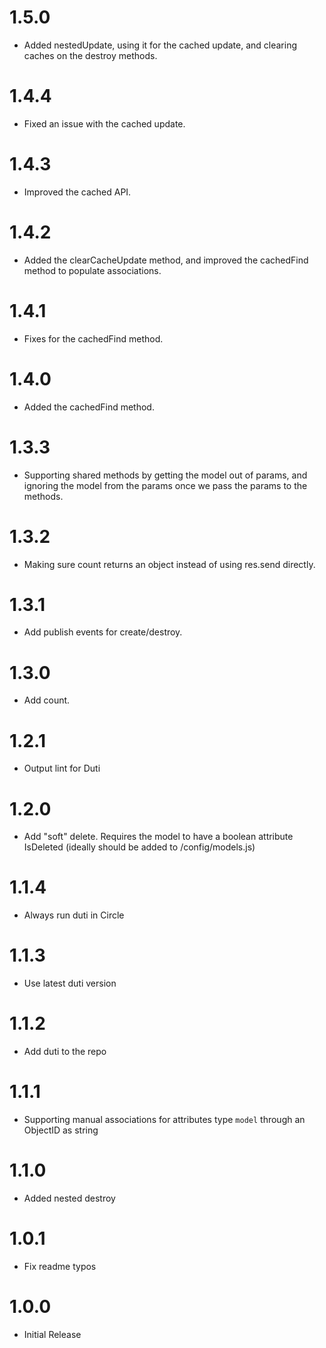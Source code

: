 ﻿# 1.5.0
- Added nestedUpdate, using it for the cached update, and clearing
  caches on the destroy methods.

# 1.4.4
- Fixed an issue with the cached update.

# 1.4.3
- Improved the cached API.

# 1.4.2
- Added the clearCacheUpdate method, and improved the cachedFind
  method to populate associations.

# 1.4.1
- Fixes for the cachedFind method.

 # 1.4.0
- Added the cachedFind method.

# 1.3.3
- Supporting shared methods by getting the model out of params, and
  ignoring the model from the params once we pass the params to the
  methods.

 # 1.3.2
- Making sure count returns an object instead of using res.send
  directly.

 # 1.3.1
- Add publish events for create/destroy.

# 1.3.0
- Add count.

# 1.2.1
- Output lint for Duti

# 1.2.0
- Add "soft" delete. Requires the model to have a boolean attribute IsDeleted (ideally should be added to /config/models.js)

# 1.1.4
- Always run duti in Circle

# 1.1.3
- Use latest duti version

# 1.1.2
- Add duti to the repo

# 1.1.1
- Supporting manual associations for attributes type `model` through an ObjectID as string

# 1.1.0
- Added nested destroy

# 1.0.1
- Fix readme typos

# 1.0.0
- Initial Release
